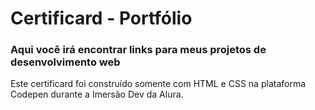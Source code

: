 # Certificard - Portfólio

### Aqui você irá encontrar links para meus projetos de desenvolvimento web

Este certificard foi construído somente com HTML e CSS na plataforma Codepen durante a Imersão Dev da Alura.
